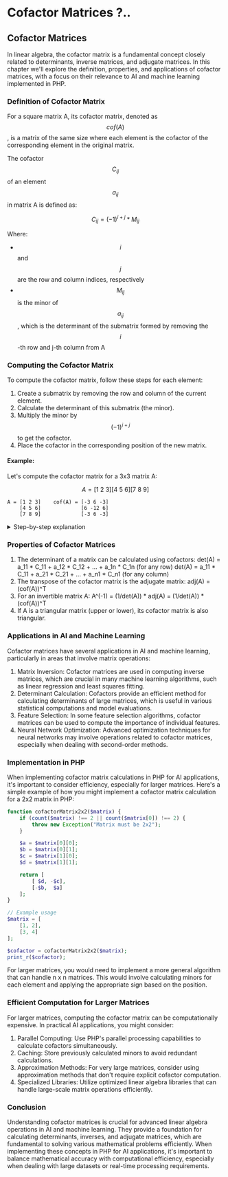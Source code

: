 # Cofactor Matrices ?..

## Cofactor Matrices

In linear algebra, the cofactor matrix is a fundamental concept closely related to determinants, inverse matrices, and adjugate matrices. In this chapter we'll explore the definition, properties, and applications of cofactor matrices, with a focus on their relevance to AI and machine learning implemented in PHP.

### Definition of Cofactor Matrix

For a square matrix A, its cofactor matrix, denoted as $$cof(A)$$, is a matrix of the same size where each element is the cofactor of the corresponding element in the original matrix.

The cofactor $$C_{ij}$$ of an element $$a_{ij}$$ in matrix A is defined as:

$$C_{ij} = (-1)^{i+j} * M_{ij}$$

Where:

* $$i$$ and $$j$$ are the row and column indices, respectively
* $$M_{ij}$$ is the minor of $$a_{ij}$$, which is the determinant of the submatrix formed by removing the $$i$$-th row and j-th column from A

### Computing the Cofactor Matrix

To compute the cofactor matrix, follow these steps for each element:

1. Create a submatrix by removing the row and column of the current element.
2. Calculate the determinant of this submatrix (the minor).
3. Multiply the minor by $$(-1)^{i+j}$$ to get the cofactor.
4. Place the cofactor in the corresponding position of the new matrix.

#### Example:

Let's compute the cofactor matrix for a 3x3 matrix A:

$$A = [1\ 2\ 3] [4\ 5\ 6] [7\ 8\ 9]$$

```
A = [1 2 3]    cof(A) = [-3 6 -3]  
    [4 5 6]             [6 -12 6] 
    [7 8 9]             [-3 6 -3] 
```

<details>

<summary>Step-by-step explanation</summary>

For element $$a_{11} (1)$$:&#x20;

* Submatrix = $$[5\ 6] [8\ 9]$$&#x20;
* Minor $$M_{11} = 59 - 68 = -3$$&#x20;
* Cofactor $$C_{11} = (-1)^{1+1} * (-3) = -3$$

For element $$a_{12}(2)$$:&#x20;

* Submatrix = \[4 6] \[7 9]&#x20;
* Minor M\_12 = 4_9 - 6_7 = -6&#x20;
* Cofactor C\_12 = (-1)^(1+2) \* (-6) = 6

Continuing this process for all elements, we get the cofactor matrix:

cof(A) = \[-3 6 -3] \[ 6 -12 6] \[-3 6 -3]

</details>



### Properties of Cofactor Matrices

1. The determinant of a matrix can be calculated using cofactors: det(A) = a\_11 \* C\_11 + a\_12 \* C\_12 + ... + a\_1n \* C\_1n (for any row) det(A) = a\_11 \* C\_11 + a\_21 \* C\_21 + ... + a\_n1 \* C\_n1 (for any column)
2. The transpose of the cofactor matrix is the adjugate matrix: adj(A) = (cof(A))^T
3. For an invertible matrix A: A^(-1) = (1/det(A)) \* adj(A) = (1/det(A)) \* (cof(A))^T
4. If A is a triangular matrix (upper or lower), its cofactor matrix is also triangular.

### Applications in AI and Machine Learning

Cofactor matrices have several applications in AI and machine learning, particularly in areas that involve matrix operations:

1. Matrix Inversion: Cofactor matrices are used in computing inverse matrices, which are crucial in many machine learning algorithms, such as linear regression and least squares fitting.
2. Determinant Calculation: Cofactors provide an efficient method for calculating determinants of large matrices, which is useful in various statistical computations and model evaluations.
3. Feature Selection: In some feature selection algorithms, cofactor matrices can be used to compute the importance of individual features.
4. Neural Network Optimization: Advanced optimization techniques for neural networks may involve operations related to cofactor matrices, especially when dealing with second-order methods.

### Implementation in PHP

When implementing cofactor matrix calculations in PHP for AI applications, it's important to consider efficiency, especially for larger matrices. Here's a simple example of how you might implement a cofactor matrix calculation for a 2x2 matrix in PHP:

```php
function cofactorMatrix2x2($matrix) {
    if (count($matrix) !== 2 || count($matrix[0]) !== 2) {
        throw new Exception("Matrix must be 2x2");
    }

    $a = $matrix[0][0];
    $b = $matrix[0][1];
    $c = $matrix[1][0];
    $d = $matrix[1][1];

    return [
        [ $d, -$c],
        [-$b,  $a]
    ];
}

// Example usage
$matrix = [
    [1, 2],
    [3, 4]
];

$cofactor = cofactorMatrix2x2($matrix);
print_r($cofactor);
```

For larger matrices, you would need to implement a more general algorithm that can handle n x n matrices. This would involve calculating minors for each element and applying the appropriate sign based on the position.

### Efficient Computation for Larger Matrices

For larger matrices, computing the cofactor matrix can be computationally expensive. In practical AI applications, you might consider:

1. Parallel Computing: Use PHP's parallel processing capabilities to calculate cofactors simultaneously.
2. Caching: Store previously calculated minors to avoid redundant calculations.
3. Approximation Methods: For very large matrices, consider using approximation methods that don't require explicit cofactor computation.
4. Specialized Libraries: Utilize optimized linear algebra libraries that can handle large-scale matrix operations efficiently.

### Conclusion

Understanding cofactor matrices is crucial for advanced linear algebra operations in AI and machine learning. They provide a foundation for calculating determinants, inverses, and adjugate matrices, which are fundamental to solving various mathematical problems efficiently. When implementing these concepts in PHP for AI applications, it's important to balance mathematical accuracy with computational efficiency, especially when dealing with large datasets or real-time processing requirements.
